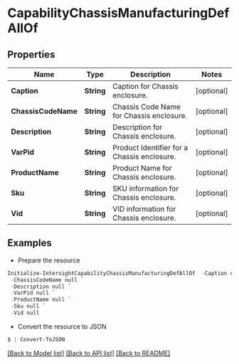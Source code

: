 # CapabilityChassisManufacturingDefAllOf
## Properties

Name | Type | Description | Notes
------------ | ------------- | ------------- | -------------
**Caption** | **String** | Caption for Chassis enclosure. | [optional] 
**ChassisCodeName** | **String** | Chassis Code Name for Chassis enclosure. | [optional] 
**Description** | **String** | Description for Chassis enclosure. | [optional] 
**VarPid** | **String** | Product Identifier for a Chassis enclosure. | [optional] 
**ProductName** | **String** | Product Name for Chassis enclosure. | [optional] 
**Sku** | **String** | SKU information for Chassis enclosure. | [optional] 
**Vid** | **String** | VID information for Chassis enclosure. | [optional] 

## Examples

- Prepare the resource
```powershell
Initialize-IntersightCapabilityChassisManufacturingDefAllOf  -Caption null `
 -ChassisCodeName null `
 -Description null `
 -VarPid null `
 -ProductName null `
 -Sku null `
 -Vid null
```

- Convert the resource to JSON
```powershell
$ | Convert-ToJSON
```

[[Back to Model list]](../README.md#documentation-for-models) [[Back to API list]](../README.md#documentation-for-api-endpoints) [[Back to README]](../README.md)

